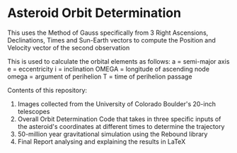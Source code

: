# Asteroid Orbit Determination

This uses the Method of Gauss specifically from 3 Right Ascensions, Declinations, Times and Sun-Earth vectors to compute the Position and Velocity vector of the second observation

This is used to calculate the orbital elements as follows:
a = semi-major axis
e = eccentricity
i = inclination
OMEGA = longitude of ascending node
omega = argument of perihelion
T = time of perihelion passage

Contents of this repository:
1. Images collected from the University of Colorado Boulder's 20-inch telescopes
2. Overall Orbit Determination Code that takes in three specific inputs of the asteroid's coordinates at different times to determine the trajectory
3. 50-million year gravitational simulation using the Rebound library
4. Final Report analysing and explaining the results in LaTeX
